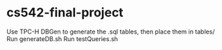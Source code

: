 # cs542-final-project
Use TPC-H DBGen to generate the .sql tables, then place them in tables/
Run generateDB.sh
Run testQueries.sh
